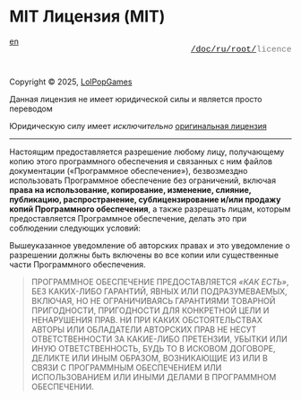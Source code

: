 # MIT Лицензия (MIT)

<div style="display: flex; justify-content: space-between; margin-bottom: 25px">
  <a href="/README.md">en</a>

  <p style="text-align: right;
            color: gray;
            font-size: 15px;
            font-family: 'Jetbrains Mono', SFMono-Regular, Consolas, 'Liberation Mono', Menlo, monospace, Arial">
      <a href="/README.md">/</a><a href="/doc/index.md">doc/</a><a href="/doc/ru/index.md">ru/</a><a href="/doc/ru/root/README.md">root/</a>licence
  </p>
</div>

Copyright © 2025, [LolPopGames](mailto:github.contact.lpg13.artiom@gmail.com)

Данная лицензия не имеет юридической силы и является просто переводом

Юридическую силу имеет _исключительно_ [оригинальная лицензия](/LICENCE.md)

---

Настоящим предоставляется разрешение любому лицу, получающему копию этого 
программного обеспечения и связанных с ним файлов документации («Программное
обеспечение»), безвозмездно использовать Программное обеспечение без ограничений,
включая **права на использование, копирование, изменение, слияние,
публикацию, распространение, сублицензирование и/или продажу копий Программного
обеспечения**, а также разрешать лицам, которым предоставляется Программное
обеспечение, делать это при соблюдении следующих условий:

Вышеуказанное уведомление об авторских правах и это уведомление о разрешении должны
быть включены во все копии или существенные части Программного обеспечения.

> ПРОГРАММНОЕ ОБЕСПЕЧЕНИЕ ПРЕДОСТАВЛЯЕТСЯ _«КАК ЕСТЬ»_, БЕЗ КАКИХ-ЛИБО ГАРАНТИЙ,
> ЯВНЫХ ИЛИ ПОДРАЗУМЕВАЕМЫХ, ВКЛЮЧАЯ, НО НЕ ОГРАНИЧИВАЯСЬ ​​ГАРАНТИЯМИ ТОВАРНОЙ
> ПРИГОДНОСТИ, ПРИГОДНОСТИ ДЛЯ КОНКРЕТНОЙ ЦЕЛИ И НЕНАРУШЕНИЯ ПРАВ. НИ ПРИ КАКИХ
> ОБСТОЯТЕЛЬСТВАХ АВТОРЫ ИЛИ ОБЛАДАТЕЛИ АВТОРСКИХ ПРАВ НЕ НЕСУТ ОТВЕТСТВЕННОСТИ
> ЗА КАКИЕ-ЛИБО ПРЕТЕНЗИИ, УБЫТКИ ИЛИ ИНУЮ ОТВЕТСТВЕННОСТЬ, БУДЬ ТО В ИСКОВОМ
> ДОГОВОРЕ, ДЕЛИКТЕ ИЛИ ИНЫМ ОБРАЗОМ, ВОЗНИКАЮЩИЕ ИЗ ИЛИ В СВЯЗИ С ПРОГРАММНЫМ
> ОБЕСПЕЧЕНИЕМ ИЛИ ИСПОЛЬЗОВАНИЕМ ИЛИ ИНЫМИ ДЕЛАМИ В ПРОГРАММНОМ ОБЕСПЕЧЕНИИ.